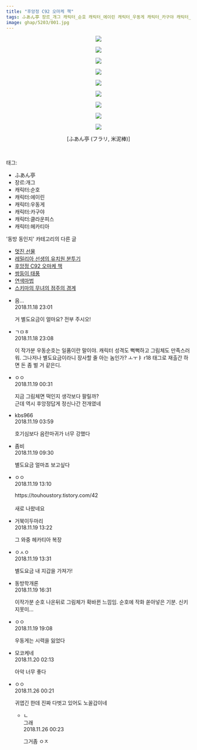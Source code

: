 ```yaml
---
title: "후앙정 C92 오마케 책"
tags: ふあん亭 장르_개그 캐릭터_순호 캐릭터_에이린 캐릭터_우동게 캐릭터_카구야 캐릭터_클라운피스 캐릭터_헤카티아 フラリ 米泥棒 동방_동인지
image: ghap/5203/001.jpg
---
```

<div class="article">
<p style="text-align: center; clear: none; float: none;"><img src="{{ site.nasurl }}/ghap/5203/001.jpg"/></p>
<p style="text-align: center; clear: none; float: none;"><img src="{{ site.nasurl }}/ghap/5203/002.jpg"/></p>
<p style="text-align: center; clear: none; float: none;"><img src="{{ site.nasurl }}/ghap/5203/003.jpg"/></p>
<p style="text-align: center; clear: none; float: none;"><img src="{{ site.nasurl }}/ghap/5203/004.jpg"/></p>
<p style="text-align: center; clear: none; float: none;"><img src="{{ site.nasurl }}/ghap/5203/005.jpg"/></p>
<p style="text-align: center; clear: none; float: none;"><img src="{{ site.nasurl }}/ghap/5203/006.jpg"/></p>
<p style="text-align: center; clear: none; float: none;"><img src="{{ site.nasurl }}/ghap/5203/007.jpg"/></p>
<p style="text-align: center; clear: none; float: none;"><img src="{{ site.nasurl }}/ghap/5203/008.jpg"/></p>
<p style="text-align: center; clear: none; float: none;"><img src="{{ site.nasurl }}/ghap/5203/009.jpg"/></p>
<p style="text-align: center; clear: none; float: none;"> [ふあん亭 (フラリ, 米泥棒)] </p>
<p><br/></p>
</div><div class="tagTrail">
<p>태그: </p>
<ul>
<li>ふあん亭</li>
<li>장르:개그</li>
<li>캐릭터:순호</li>
<li>캐릭터:에이린</li>
<li>캐릭터:우동게</li>
<li>캐릭터:카구야</li>
<li>캐릭터:클라운피스</li>
<li>캐릭터:헤카티아</li>
</ul>
</div><div class="another">
<p>'동방 동인지' 카테고리의 다른 글</p>
<ul>
<li><a href="/2018-11-20-ghap_5221">멋진 선물</a></li>
<li><a href="/2018-11-19-ghap_5210">레밀리아 선생의 유치원 분투기</a></li>
<li><a href="/2018-11-18-ghap_5203">후앙정 C92 오마케 책</a></li>
<li><a href="/2018-11-18-ghap_5202">쌍둥이 태풍</a></li>
<li><a href="/2018-11-18-ghap_5200">연색마법</a></li>
<li><a href="/2018-11-18-ghap_5199">스키마의 무녀의 점주의 경계</a></li>
</ul>
</div><div class="cb_module cb_fluid">
<div class="cb_wrt cb_profile">
<div class="comment">
<ul>
<li class="cb_thumb_off" id="comment15375004">
<div class="cb_comment_area">
<div class="cb_info_area">
<div class="cb_section">
<span class="cb_nick_name">음...</span>
</div>
<div class="cb_section">
<span class="cb_date">2018.11.18 23:01 </span>
</div>
</div>
<div class="cb_dsc_comment">
<p class="cb_dsc">
											거 별도요금이 얼마요? 전부 주시오!
										</p>
</div>
</div></li>
<li class="cb_thumb_off" id="comment15375006">
<div class="cb_comment_area">
<div class="cb_info_area">
<div class="cb_section">
<span class="cb_nick_name">ㄱㅁㅎ</span>
</div>
<div class="cb_section">
<span class="cb_date">2018.11.18 23:08 </span>
</div>
</div>
<div class="cb_dsc_comment">
<p class="cb_dsc">
											이 작가분 우동순호는 일품이란 말이야. 캐릭터 성격도 뻑뻑하고 그림체도 만족스러워. 그나저나 별도요금이라니 장사할 줄 아는 놈인가? ㅗㅜㅑ r18 태그로 재출간 하면 돈 좀 벌 거 같은디.
										</p>
</div>
</div></li>
<li class="cb_thumb_off" id="comment15375050">
<div class="cb_comment_area">
<div class="cb_info_area">
<div class="cb_section">
<span class="cb_nick_name">ㅇㅇ</span>
</div>
<div class="cb_section">
<span class="cb_date">2018.11.19 00:31 </span>
</div>
</div>
<div class="cb_dsc_comment">
<p class="cb_dsc">
											지금 그림체면 떡인지 생각보다 팔릴까?<br/>
근데 역시 후앙정답게 정신나간 전개였네
										</p>
</div>
</div></li>
<li class="cb_thumb_off" id="comment15375097">
<div class="cb_comment_area">
<div class="cb_info_area">
<div class="cb_section">
<span class="cb_nick_name">kbs966</span>
</div>
<div class="cb_section">
<span class="cb_date">2018.11.19 03:59 </span>
</div>
</div>
<div class="cb_dsc_comment">
<p class="cb_dsc">
											호기심보다 음란마귀가 너무 강했다
										</p>
</div>
</div></li>
<li class="cb_thumb_off" id="comment15375170">
<div class="cb_comment_area">
<div class="cb_info_area">
<div class="cb_section">
<span class="cb_nick_name">좀비</span>
</div>
<div class="cb_section">
<span class="cb_date">2018.11.19 09:30 </span>
</div>
</div>
<div class="cb_dsc_comment">
<p class="cb_dsc">
											별도요금 얼마죠 보고싶다
										</p>
</div>
</div></li>
<li class="cb_thumb_off" id="comment15375251">
<div class="cb_comment_area">
<div class="cb_info_area">
<div class="cb_section">
<span class="cb_nick_name">ㅇㅇ</span>
</div>
<div class="cb_section">
<span class="cb_date">2018.11.19 13:10 </span>
</div>
</div>
<div class="cb_dsc_comment">
<p class="cb_dsc">
											https://touhoustory.tistory.com/42<br/>
<br/>
새로 나왔네요
										</p>
</div>
</div></li>
<li class="cb_thumb_off" id="comment15375257">
<div class="cb_comment_area">
<div class="cb_info_area">
<div class="cb_section">
<span class="cb_nick_name">거북이두마리</span>
</div>
<div class="cb_section">
<span class="cb_date">2018.11.19 13:22 </span>
</div>
</div>
<div class="cb_dsc_comment">
<p class="cb_dsc">
											그 와중 헤카티아 복장
										</p>
</div>
</div></li>
<li class="cb_thumb_off" id="comment15375261">
<div class="cb_comment_area">
<div class="cb_info_area">
<div class="cb_section">
<span class="cb_nick_name">ㅇㅅㅇ</span>
</div>
<div class="cb_section">
<span class="cb_date">2018.11.19 13:31 </span>
</div>
</div>
<div class="cb_dsc_comment">
<p class="cb_dsc">
											별도요금 내 지갑을 가져가!
										</p>
</div>
</div></li>
<li class="cb_thumb_off" id="comment15375311">
<div class="cb_comment_area">
<div class="cb_info_area">
<div class="cb_section">
<span class="cb_nick_name">동방학개론</span>
</div>
<div class="cb_section">
<span class="cb_date">2018.11.19 16:31 </span>
</div>
</div>
<div class="cb_dsc_comment">
<p class="cb_dsc">
											이작가분 순호 나온뒤로 그림체가 확바뀐 느낌임. 순호에 작화 쏟아넣은 기분. 신키 지못미...
										</p>
</div>
</div></li>
<li class="cb_thumb_off" id="comment15375364">
<div class="cb_comment_area">
<div class="cb_info_area">
<div class="cb_section">
<span class="cb_nick_name">ㅇㅇ</span>
</div>
<div class="cb_section">
<span class="cb_date">2018.11.19 19:08 </span>
</div>
</div>
<div class="cb_dsc_comment">
<p class="cb_dsc">
											우동게는 시력을 잃었다
										</p>
</div>
</div></li>
<li class="cb_thumb_off" id="comment15375512">
<div class="cb_comment_area">
<div class="cb_info_area">
<div class="cb_section">
<span class="cb_nick_name">모코케네</span>
</div>
<div class="cb_section">
<span class="cb_date">2018.11.20 02:13 </span>
</div>
</div>
<div class="cb_dsc_comment">
<p class="cb_dsc">
											아악 너무 좋다
										</p>
</div>
</div></li>
<li class="cb_thumb_off" id="comment15378487">
<div class="cb_comment_area">
<div class="cb_info_area">
<div class="cb_section">
<span class="cb_nick_name">ㅇㅇ</span>
</div>
<div class="cb_section">
<span class="cb_date">2018.11.26 00:21 </span>
</div>
</div>
<div class="cb_dsc_comment">
<p class="cb_dsc">
											귀엽긴 한데 진짜 다벗고 있어도 노꼴갑이네 
										</p>
</div>
<ul>
<li class="cb_thumb_off" id="comment15378488">
<span class="cb_bu_subnode">ㄴ</span>
<div class="cb_comment_area">
<div class="cb_info_area">
<div class="cb_section">
<span class="cb_nick_name">그래</span>
</div>
<div class="cb_section">
<span class="cb_date">2018.11.26 00:23 </span>
</div>
</div>
<div class="cb_dsc_comment">
<p class="cb_dsc">
																그거좀 ㅇㅈ
															</p>
</div>
</div>
</li>
</ul>
</div></li>
</ul>
</div>
</div><!-- commentList close -->
</div>